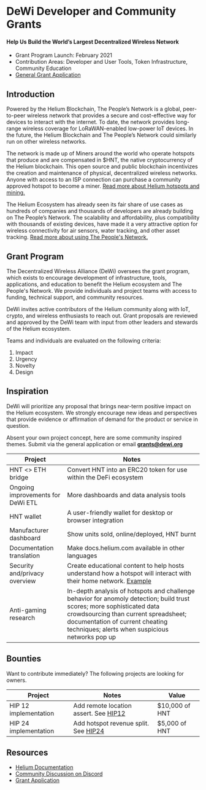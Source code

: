 # DeWi Developer and Community Grants
#### Help Us Build the World’s Largest Decentralized Wireless Network

* Grant Program Launch: February 2021
* Contribution Areas: Developer and User Tools, Token Infrastructure, Community Education
* [General Grant Application](https://br4aui5909k.typeform.com/to/D3wdDC0X)

## Introduction
Powered by the Helium Blockchain, The People’s Network is a global, peer-to-peer wireless network that provides a secure and cost-effective way for devices to interact with the internet. To date, the network provides long-range wireless coverage for LoRaWAN-enabled low-power IoT devices. In the future, the Helium Blockchain and The People’s Network could similarly run on other wireless networks.

The network is made up of Miners around the world who operate hotspots that produce and are compensated in $HNT, the native cryptocurrency of the Helium blockchain. This open source and public blockchain incentivizes the creation and maintenance of physical, decentralized wireless networks. Anyone with access to an ISP connection can purchase a community approved hotspot to become a miner. [Read more about Helium hotspots and mining.](https://www.helium.com/mine)

The Helium Ecosystem has already seen its fair share of use cases as hundreds of companies and thousands of developers are already building on The People’s Network. The scalability and affordability, plus compatibility with thousands of existing devices, have made it a very attractive option for wireless connectivity for air sensors, water tracking, and other asset tracking. [Read more about using The People's Network.](https://www.helium.com/use)

## Grant Program
The Decentralized Wireless Alliance (DeWi) oversees the grant program, which exists to encourage development of infrastructure, tools, applications, and education to benefit the Helium ecosystem and The People's Network. We provide individuals and project teams with access to funding, technical support, and community resources.

DeWi invites active contributors of the Helium community along with IoT, crypto, and wireless enthusiasts to reach out. Grant proposals are reviewed and approved by the DeWi team with input from other leaders and stewards of the Helium ecosystem. 

Teams and individuals are evaluated on the following criteria:

1. Impact
2. Urgency
3. Novelty
4. Design

## Inspiration
DeWi will prioritize any proposal that brings near-term positive impact on the Helium ecosystem. 
We strongly encourage new ideas and perspectives that provide evidence or affirmation of demand for the product or service in question.

Absent your own project concept, here are some community inspired themes. 
Submit via the general application or email **grants@dewi.org**

| Project                                             | Notes                                        
|-----------------------------------------------------|----------------------------------------------
| HNT <> ETH bridge                                   | Convert HNT into an ERC20 token for use within the DeFi ecosystem    
| Ongoing improvements for DeWi ETL                   | More dashboards and data analysis tools                             
| HNT wallet                                          | A user-friendly wallet for desktop or browser integration           
| Manufacturer dashboard                              | Show units sold, online/deployed, HNT burnt                         
| Documentation translation                           | Make docs.helium.com available in other languages                    
| Security and/privacy overview                       | Create educational content to help hosts understand how a hotspot will interact with their home network. [Example](https://m.media-amazon.com/images/G/01/sidewalk/final_privacy_security_whitepaper.pdf)
| Anti-gaming research                                | In-depth analysis of hotspots and challenge behavior for anomoly detection; build trust scores; more sophisticated data crowdsourcing than current spreadsheet; documentation of current cheating techniques; alerts when suspicious networks pop up 

## Bounties
Want to contribute immediately? The following projects are looking for owners. 

| Project                                             | Notes                                        |  Value  
|-----------------------------------------------------|----------------------------------------------|----------------------
| HIP 12 implementation                               | Add remote location assert. See [HIP12](https://github.com/helium/HIP/blob/master/0012-remote-location-assert.md)  | $10,000 of HNT
| HIP 24 implementation                               | Add hotspot revenue split. See [HIP24](https://github.com/helium/HIP/blob/master/0024-reward-splitting.md) | $5,000 of HNT

## Resources
* [Helium Documentation](https://docs.helium.com/)
* [Community Discussion on Discord](https://discorg.gg/helium)
* [Grant Application](https://br4aui5909k.typeform.com/to/D3wdDC0X)


